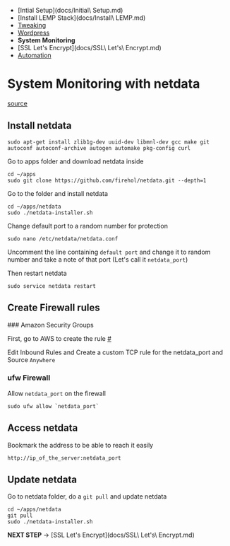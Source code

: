 - [Intial Setup](docs/Initial\ Setup.md)
- [Install LEMP Stack](docs/Install\ LEMP.md)
- [Tweaking](docs/Tweaking.md)
- [Wordpress](docs/Wordpress.md)
- **System Monitoring**
- [SSL Let's Encrypt](docs/SSL\ Let's\ Encrypt.md)
- [Automation](docs/Automation.md)

# System Monitoring with netdata

[source](https://github.com/firehol/netdata/wiki/Installation)

## Install netdata

```
sudo apt-get install zlib1g-dev uuid-dev libmnl-dev gcc make git autoconf autoconf-archive autogen automake pkg-config curl
```

Go to apps folder and download netdata inside
```
cd ~/apps
sudo git clone https://github.com/firehol/netdata.git --depth=1
```

Go to the folder and install netdata
```
cd ~/apps/netdata
sudo ./netdata-installer.sh
```

Change default port to a random number for protection
```
sudo nano /etc/netdata/netdata.conf
```

Uncomment the line containing `default port` and change it to random number and take a note of that port (Let's call it `netdata_port`)

Then restart netdata
```
sudo service netdata restart
```

## Create Firewall rules

### Amazon Security Groups

First, go to AWS to create the rule [#](https://console.aws.amazon.com/ec2/v2/home?#SecurityGroups)

Edit Inbound Rules and Create a custom TCP rule for the netdata_port and Source `Anywhere`

### ufw Firewall

Allow `netdata_port` on the firewall
```
sudo ufw allow `netdata_port`
```

## Access netdata

Bookmark the address to be able to reach it easily
```
http://ip_of_the_server:netdata_port
```

## Update netdata

Go to netdata folder, do a `git pull` and update netdata
```
cd ~/apps/netdata
git pull
sudo ./netdata-installer.sh
```

**NEXT STEP** -> [SSL Let's Encrypt](docs/SSL\ Let's\ Encrypt.md)
